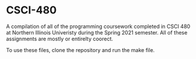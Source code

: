 # CSCI-480

A compilation of all of the programming coursework completed in CSCI 480 at Northern Illinois Univeristy during the Spring 2021 semester. All of these assignments are mostly or entirelty coorect.

To use these files, clone the repository and run the make file. 
